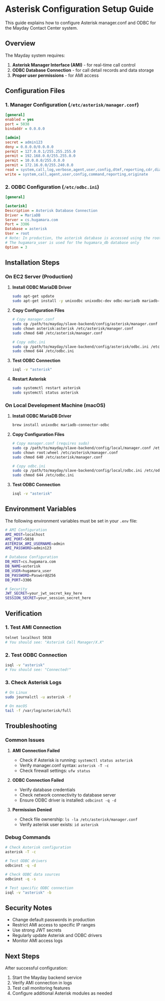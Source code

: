 # Asterisk Configuration Setup Guide

This guide explains how to configure Asterisk manager.conf and ODBC for the Mayday Contact Center system.

## Overview

The Mayday system requires:

1. **Asterisk Manager Interface (AMI)** - for real-time call control
2. **ODBC Database Connection** - for call detail records and data storage
3. **Proper user permissions** - for AMI access

## Configuration Files

### 1. Manager Configuration (`/etc/asterisk/manager.conf`)

```ini
[general]
enabled = yes
port = 5038
bindaddr = 0.0.0.0

[admin]
secret = admin123
deny = 0.0.0.0/0.0.0.0
permit = 127.0.0.1/255.255.255.0
permit = 192.168.0.0/255.255.0.0
permit = 10.0.0.0/255.0.0.0
permit = 172.16.0.0/255.240.0.0
read = system,call,log,verbose,agent,user,config,dtmf,reporting,cdr,dialplan
write = system,call,agent,user,config,command,reporting,originate
```

### 2. ODBC Configuration (`/etc/odbc.ini`)

```ini
[general]

[asterisk]
Description = Asterisk Database Connection
Driver = MariaDB
Server = cs.hugamara.com
Port = 3306
Database = asterisk
User = root
# Note: In production, the asterisk database is accessed using the root user
# The hugamara_user is used for the hugamara_db database only
Option = 3
```

## Installation Steps

### On EC2 Server (Production)

1. **Install ODBC MariaDB Driver**

   ```bash
   sudo apt-get update
   sudo apt-get install -y unixodbc unixodbc-dev odbc-mariadb mariadb-server mariadb-client
   ```

2. **Copy Configuration Files**

   ```bash
   # Copy manager.conf
   sudo cp /path/to/mayday/slave-backend/config/asterisk/manager.conf /etc/asterisk/manager.conf
   sudo chown asterisk:asterisk /etc/asterisk/manager.conf
   sudo chmod 640 /etc/asterisk/manager.conf

   # Copy odbc.ini
   sudo cp /path/to/mayday/slave-backend/config/asterisk/odbc.ini /etc/odbc.ini
   sudo chmod 644 /etc/odbc.ini
   ```

3. **Test ODBC Connection**

   ```bash
   isql -v "asterisk"
   ```

4. **Restart Asterisk**
   ```bash
   sudo systemctl restart asterisk
   sudo systemctl status asterisk
   ```

### On Local Development Machine (macOS)

1. **Install ODBC MariaDB Driver**

   ```bash
   brew install unixodbc mariadb-connector-odbc
   ```

2. **Copy Configuration Files**

   ```bash
   # Copy manager.conf (requires sudo)
   sudo cp /path/to/mayday/slave-backend/config/local/manager.conf /etc/asterisk/manager.conf
   sudo chown root:wheel /etc/asterisk/manager.conf
   sudo chmod 640 /etc/asterisk/manager.conf

   # Copy odbc.ini
   sudo cp /path/to/mayday/slave-backend/config/local/odbc.ini /etc/odbc.ini
   sudo chmod 644 /etc/odbc.ini
   ```

3. **Test ODBC Connection**
   ```bash
   isql -v "asterisk"
   ```

## Environment Variables

The following environment variables must be set in your `.env` file:

```bash
# AMI Configuration
AMI_HOST=localhost
AMI_PORT=5038
ASTERISK_AMI_USERNAME=admin
AMI_PASSWORD=admin123

# Database Configuration
DB_HOST=cs.hugamara.com
DB_NAME=asterisk
DB_USER=hugamara_user
DB_PASSWORD=Pasword@256
DB_PORT=3306

# Security
JWT_SECRET=your_jwt_secret_key_here
SESSION_SECRET=your_session_secret_here
```

## Verification

### 1. Test AMI Connection

```bash
telnet localhost 5038
# You should see: "Asterisk Call Manager/X.X"
```

### 2. Test ODBC Connection

```bash
isql -v "asterisk"
# You should see: "Connected!"
```

### 3. Check Asterisk Logs

```bash
# On Linux
sudo journalctl -u asterisk -f

# On macOS
tail -f /var/log/asterisk/full
```

## Troubleshooting

### Common Issues

1. **AMI Connection Failed**

   - Check if Asterisk is running: `systemctl status asterisk`
   - Verify manager.conf syntax: `asterisk -T -c`
   - Check firewall settings: `ufw status`

2. **ODBC Connection Failed**

   - Verify database credentials
   - Check network connectivity to database server
   - Ensure ODBC driver is installed: `odbcinst -q -d`

3. **Permission Denied**
   - Check file ownership: `ls -la /etc/asterisk/manager.conf`
   - Verify asterisk user exists: `id asterisk`

### Debug Commands

```bash
# Check Asterisk configuration
asterisk -T -c

# Test ODBC drivers
odbcinst -q -d

# Check ODBC data sources
odbcinst -q -s

# Test specific ODBC connection
isql -v "asterisk" -b
```

## Security Notes

- Change default passwords in production
- Restrict AMI access to specific IP ranges
- Use strong JWT secrets
- Regularly update Asterisk and ODBC drivers
- Monitor AMI access logs

## Next Steps

After successful configuration:

1. Start the Mayday backend service
2. Verify AMI connection in logs
3. Test call monitoring features
4. Configure additional Asterisk modules as needed
